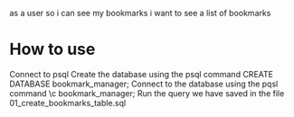 as a user
so i can see my bookmarks
i want to see a list of bookmarks


# How to use

Connect to psql
Create the database using the psql command CREATE DATABASE bookmark_manager;
Connect to the database using the pqsl command \c bookmark_manager;
Run the query we have saved in the file 01_create_bookmarks_table.sql
